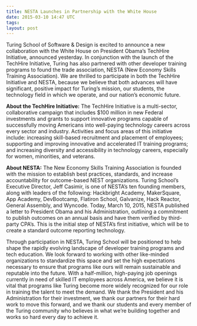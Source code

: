 ```yaml
---
title: NESTA Launches in Partnership with the White House
date: 2015-03-10 14:47 UTC
tags:
layout: post
---
```


Turing School of Software & Design is excited to announce a new collaboration with the White House on President Obama’s TechHire Initiative, announced yesterday. In conjunction with the launch of the TechHire Initiative, Turing has also partnered with other developer training programs to found the trade association, NESTA (New Economy Skills Training Association). We are thrilled to participate in both the TechHire Initiative and NESTA, because we believe that both advances will have significant, positive impact for Turing’s mission, our students, the technology field in which we operate, and our nation’s economic future.

**About the TechHire Initiative:** The TechHire Initiative is a multi-sector, collaborative campaign that includes $100 million in new Federal investments and grants to support innovative programs capable of successfully moving Americans into well-paying technology careers across every sector and industry. Activities and focus areas of this initiative include: increasing skill-based recruitment and placement of employees; supporting and improving innovative and accelerated IT training programs; and increasing diversity and accessibility in technology careers, especially for women, minorities, and veterans.

**About NESTA:** The New Economy Skills Training Association is founded with the mission to establish best practices, standards, and increase accountability for outcome-based NEST organizations. Turing School’s Executive Director, Jeff Casimir, is one of NESTA’s ten founding members, along with leaders of the following: Hackbright Academy, MakerSquare, App Academy, DevBootcamp, Flatiron School, Galvanize, Hack Reactor, General Assembly, and Wyncode. Today, March 10, 2015, NESTA published a letter to President Obama and his Administration, outlining a commitment to publish outcomes on an annual basis and have them verified by third-party CPA’s. This is the initial step of NESTA’s first initiative, which will be to create a standard outcome reporting technology.

Through participation in NESTA, Turing School will be positioned to help shape the rapidly evolving landscape of developer training programs and tech education. We look forward to working with other like-minded organizations to standardize this space and set the high expectations necessary to ensure that programs like ours will remain sustainable and reputable into the future. With a half-million, high-paying job openings currently in need of skilled IT employees across America, we believe it is vital that programs like Turing become more widely recognized for our role in training the talent to meet the demand. We thank the President and his Administration for their investment, we thank our partners for their hard work to move this forward, and we thank our students and every member of the Turing community who believes in what we’re building together and works so hard every day to achieve it.
